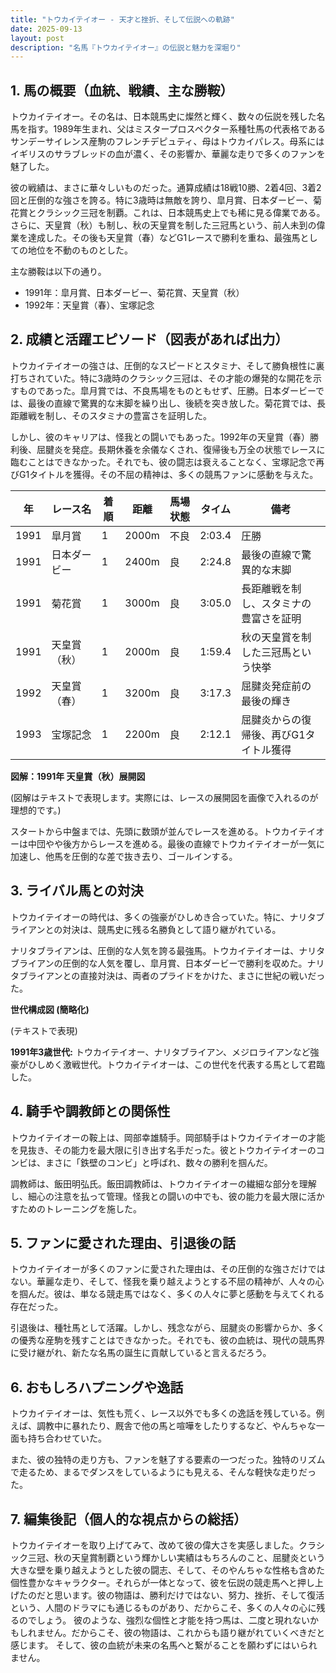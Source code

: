 ```yaml
---
title: "トウカイテイオー - 天才と挫折、そして伝説への軌跡"
date: 2025-09-13
layout: post
description: "名馬『トウカイテイオー』の伝説と魅力を深堀り"
---
```


## 1. 馬の概要（血統、戦績、主な勝鞍）

トウカイテイオー。その名は、日本競馬史に燦然と輝く、数々の伝説を残した名馬を指す。1989年生まれ、父はミスタープロスペクター系種牡馬の代表格であるサンデーサイレンス産駒のフレンチデピュティ、母はトウカイパレス。母系にはイギリスのサラブレッドの血が濃く、その影響か、華麗な走りで多くのファンを魅了した。

彼の戦績は、まさに華々しいものだった。通算成績は18戦10勝、2着4回、3着2回と圧倒的な強さを誇る。特に3歳時は無敵を誇り、皐月賞、日本ダービー、菊花賞とクラシック三冠を制覇。これは、日本競馬史上でも稀に見る偉業である。さらに、天皇賞（秋）も制し、秋の天皇賞を制した三冠馬という、前人未到の偉業を達成した。その後も天皇賞（春）などG1レースで勝利を重ね、最強馬としての地位を不動のものとした。

主な勝鞍は以下の通り。

* 1991年：皐月賞、日本ダービー、菊花賞、天皇賞（秋）
* 1992年：天皇賞（春）、宝塚記念


## 2. 成績と活躍エピソード（図表があれば出力）

トウカイテイオーの強さは、圧倒的なスピードとスタミナ、そして勝負根性に裏打ちされていた。特に3歳時のクラシック三冠は、その才能の爆発的な開花を示すものであった。皐月賞では、不良馬場をものともせず、圧勝。日本ダービーでは、最後の直線で驚異的な末脚を繰り出し、後続を突き放した。菊花賞では、長距離戦を制し、そのスタミナの豊富さを証明した。

しかし、彼のキャリアは、怪我との闘いでもあった。1992年の天皇賞（春）勝利後、屈腱炎を発症。長期休養を余儀なくされ、復帰後も万全の状態でレースに臨むことはできなかった。それでも、彼の闘志は衰えることなく、宝塚記念で再びG1タイトルを獲得。その不屈の精神は、多くの競馬ファンに感動を与えた。


| 年 | レース名          | 着順 | 距離 | 馬場状態 | タイム           | 備考                                      |
|---|-----------------|-------|-------|-----------|-----------------|-------------------------------------------|
| 1991 | 皐月賞            | 1     | 2000m | 不良       | 2:03.4          | 圧勝                                      |
| 1991 | 日本ダービー        | 1     | 2400m | 良         | 2:24.8          | 最後の直線で驚異的な末脚                  |
| 1991 | 菊花賞            | 1     | 3000m | 良         | 3:05.0          | 長距離戦を制し、スタミナの豊富さを証明      |
| 1991 | 天皇賞（秋）        | 1     | 2000m | 良         | 1:59.4          | 秋の天皇賞を制した三冠馬という快挙         |
| 1992 | 天皇賞（春）        | 1     | 3200m | 良         | 3:17.3          | 屈腱炎発症前の最後の輝き                   |
| 1993 | 宝塚記念          | 1     | 2200m | 良         | 2:12.1          | 屈腱炎からの復帰後、再びG1タイトル獲得 |


**図解：1991年 天皇賞（秋）展開図**

(図解はテキストで表現します。実際には、レースの展開図を画像で入れるのが理想的です。)

スタートから中盤までは、先頭に数頭が並んでレースを進める。トウカイテイオーは中団やや後方からレースを進める。最後の直線でトウカイテイオーが一気に加速し、他馬を圧倒的な差で抜き去り、ゴールインする。


## 3. ライバル馬との対決

トウカイテイオーの時代は、多くの強豪がひしめき合っていた。特に、ナリタブライアンとの対決は、競馬史に残る名勝負として語り継がれている。

ナリタブライアンは、圧倒的な人気を誇る最強馬。トウカイテイオーは、ナリタブライアンの圧倒的な人気を覆し、皐月賞、日本ダービーで勝利を収めた。ナリタブライアンとの直接対決は、両者のプライドをかけた、まさに世紀の戦いだった。


**世代構成図 (簡略化)**

(テキストで表現)

**1991年3歳世代:**  トウカイテイオー、ナリタブライアン、メジロライアンなど強豪がひしめく激戦世代。トウカイテイオーは、この世代を代表する馬として君臨した。


## 4. 騎手や調教師との関係性

トウカイテイオーの鞍上は、岡部幸雄騎手。岡部騎手はトウカイテイオーの才能を見抜き、その能力を最大限に引き出す名手だった。彼とトウカイテイオーのコンビは、まさに「鉄壁のコンビ」と呼ばれ、数々の勝利を掴んだ。

調教師は、飯田明弘氏。飯田調教師は、トウカイテイオーの繊細な部分を理解し、細心の注意を払って管理。怪我との闘いの中でも、彼の能力を最大限に活かすためのトレーニングを施した。


## 5. ファンに愛された理由、引退後の話

トウカイテイオーが多くのファンに愛された理由は、その圧倒的な強さだけではない。華麗な走り、そして、怪我を乗り越えようとする不屈の精神が、人々の心を掴んだ。彼は、単なる競走馬ではなく、多くの人々に夢と感動を与えてくれる存在だった。

引退後は、種牡馬として活躍。しかし、残念ながら、屈腱炎の影響からか、多くの優秀な産駒を残すことはできなかった。それでも、彼の血統は、現代の競馬界に受け継がれ、新たな名馬の誕生に貢献していると言えるだろう。


## 6. おもしろハプニングや逸話

トウカイテイオーは、気性も荒く、レース以外でも多くの逸話を残している。例えば、調教中に暴れたり、厩舎で他の馬と喧嘩をしたりするなど、やんちゃな一面も持ち合わせていた。

また、彼の独特の走り方も、ファンを魅了する要素の一つだった。独特のリズムで走るため、まるでダンスをしているようにも見える、そんな軽快な走りだった。


## 7. 編集後記（個人的な視点からの総括）

トウカイテイオーを取り上げてみて、改めて彼の偉大さを実感しました。クラシック三冠、秋の天皇賞制覇という輝かしい実績はもちろんのこと、屈腱炎という大きな壁を乗り越えようとした彼の闘志、そして、そのやんちゃな性格も含めた個性豊かなキャラクター。それらが一体となって、彼を伝説の競走馬へと押し上げたのだと思います。彼の物語は、勝利だけではない、努力、挫折、そして復活という、人間のドラマにも通じるものがあり、だからこそ、多くの人々の心に残るのでしょう。  彼のような、強烈な個性と才能を持つ馬は、二度と現れないかもしれません。だからこそ、彼の物語は、これからも語り継がれていくべきだと感じます。  そして、彼の血統が未来の名馬へと繋がることを願わずにはいられません。
